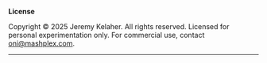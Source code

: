 **License**

Copyright © 2025 Jeremy Kelaher. All rights reserved. Licensed for personal experimentation only. For commercial use, contact oni@mashplex.com.

---

